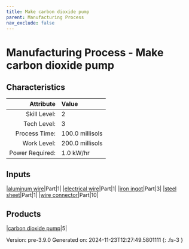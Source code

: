 ```yaml
---
title: Make carbon dioxide pump
parent: Manufacturing Process
nav_exclude: false
---
```

# Manufacturing Process - Make carbon dioxide pump


## Characteristics

| Attribute      | Value |
|--------:|:------|
|Skill Level:|2|
|Tech Level:|3|
|Process Time:|100.0 millisols|
|Work Level:|200.0 millisols|
|Power Required:|1.0 kW/hr|

## Inputs

|[aluminum wire](../part/aluminum-wire.html)|Part|1|
|[electrical wire](../part/electrical-wire.html)|Part|1|
|[iron ingot](../part/iron-ingot.html)|Part|3|
|[steel sheet](../part/steel-sheet.html)|Part|1|
|[wire connector](../part/wire-connector.html)|Part|10|

## Products

|[carbon dioxide pump](../part/carbon-dioxide-pump.html)|5|


Version: pre-3.9.0 Generated on: 2024-11-23T12:27:49.5801111
{: .fs-3 }

